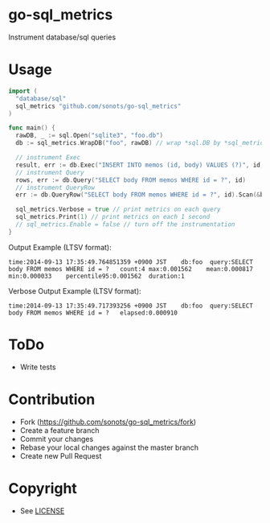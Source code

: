 # go-sql\_metrics

Instrument database/sql queries

# Usage

```go
import (
  "database/sql"
  sql_metrics "github.com/sonots/go-sql_metrics"
)

func main() {
  rawDB, _ := sql.Open("sqlite3", "foo.db")
  db := sql_metrics.WrapDB("foo", rawDB) // wrap *sql.DB by *sql_metrics.DB

  // instrument Exec
  result, err := db.Exec("INSERT INTO memos (id, body) VALUES (?)", id, body)
  // instrument Query
  rows, err := db.Query("SELECT body FROM memos WHERE id = ?", id)
  // instrument QueryRow
  err := db.QueryRow("SELECT body FROM memos WHERE id = ?", id).Scan(&body)

  sql_metrics.Verbose = true // print metrics on each query
  sql_metrics.Print(1) // print metrics on each 1 second
  // sql_metrics.Enable = false // turn off the instrumentation
}
```

Output Example (LTSV format):

```
time:2014-09-13 17:35:49.764851359 +0900 JST    db:foo  query:SELECT body FROM memos WHERE id = ?   count:4 max:0.001562    mean:0.000817   min:0.000033    percentile95:0.001562  duration:1
```

Verbose Output Example (LTSV format):

```
time:2014-09-13 17:35:49.717393256 +0900 JST    db:foo  query:SELECT body FROM memos WHERE id = ?   elapsed:0.000910
```

# ToDo

* Write tests

# Contribution

* Fork (https://github.com/sonots/go-sql_metrics/fork)
* Create a feature branch
* Commit your changes
* Rebase your local changes against the master branch
* Create new Pull Request

# Copyright

* See [LICENSE](./LICENSE)
